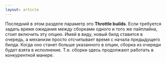 ```yaml
---
layout: article
---
```

Последний в этом разделе параметр это **Throttle builds**. Если требуется задать время ожидания между сборками одного и того же пайплайна, стоит включить эту опцию. Имей в виду, новый билд ставится в очередь, а механизм просто отсчитывает время с начала предыдущего билда. Когда оно станет больше указанного в опции, сборка из очереди будет взята в исполнение. Т.е. сборки здесь продолжают работать в конкурентной манере.
